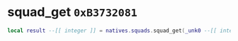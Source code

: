 # squad_get `0xB3732081`

```lua
local result --[[ integer ]] = natives.squads.squad_get(_unk0 --[[ integer ]])
```